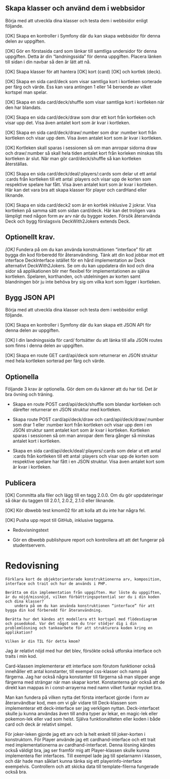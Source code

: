 Skapa klasser och använd dem i webbsidor
----------------------------------------

Börja med att utveckla dina klasser och testa dem i webbsidor enligt följande.

[OK] Skapa en kontroller i Symfony där du kan skapa webbsidor för denna delen av uppgiften.

[OK] Gör en förstasida card som länkar till samtliga undersidor för denna uppgiften. Detta är din “landningssida” för denna uppgiften. Placera länken till sidan i din navbar så den är lätt att nå.

[OK] Skapa klasser för att hantera 
    [OK] kort (card) 
    [OK] och kortlek (deck). 

    
[OK] Skapa en sida card/deck som visar samtliga kort i kortleken sorterade per färg och värde. Ess kan vara antingen 1 eller 14 beroende av vilket kortspel man spelar.

[OK] Skapa en sida card/deck/shuffle som visar samtliga kort i kortleken när den har blandats.

[OK] Skapa en sida card/deck/draw som drar ett kort från kortleken och visar upp det. Visa även antalet kort som är kvar i kortleken.

[OK] Skapa en sida card/deck/draw/:number som drar :number kort från kortleken och visar upp dem. Visa även antalet kort som är kvar i kortleken.

[OK] Kortleken skall sparas i sessionen så om man anropar sidorna draw och draw/:number så skall hela tiden antalet kort från korleken minskas tills kortleken är slut. När man gör card/deck/shuffle så kan kortleken återställas.

[OK] Skapa en sida card/deck/deal/:players/:cards som delar ut ett antal :cards från kortleken till ett antal :players och visar upp de korten som respektive spelare har fått. Visa även antalet kort som är kvar i kortleken. Här kan det vara bra att skapa klasser för player och cardHand eller liknande.


[OK] Skapa en sida card/deck2 som är en kortlek inklusive 2 jokrar. Visa kortleken på samma sätt som sidan card/deck. Här kan det troligen vara lämpligt med någon form av arv när du bygger koden. Försök återanvända Deck och bygg förslagsvis DeckWith2Jokers extends Deck.

Optionellt krav.
----------------------

*[OK]* Fundera på om du kan använda konstruktionen “interface” för att bygga din kod förberedd för återanvändning. Tänk att din kod jobbar mot ett interface DeckInterface istället för en hård implementation av Deck alternativt DeckWith2Jokers. Se om du kan uppdatera din kod och dina sidor så applikationen blir mer flexibel för implementationen av själva kortleken. Spelaren, korthanden, och utdelningen av korten samt blandningen bör ju inte behöva bry sig om vilka kort som ligger i kortleken.

Bygg JSON API
---------------

Börja med att utveckla dina klasser och testa dem i webbsidor enligt följande.

[OK] Skapa en kontroller i Symfony där du kan skapa ett JSON API för denna delen av uppgiften.

[OK] I din landningssida för card/ fortsätter du att länka till alla JSON routes som finns i denna delen av uppgiften.

[OK] Skapa en route GET card/api/deck som returnerar en JSON struktur med hela kortleken sorterad per färg och värde.

Optionella
-------------
Följande 3 krav är optionella. Gör dem om du känner att du har tid. Det är bra övning och träning.

* Skapa en route POST card/api/deck/shuffle som blandar kortleken och därefter returnerar en JSON struktur med kortleken.

* Skapa route POST card/api/deck/draw och card/api/deck/draw/:number som drar 1 eller :number kort från kortleken och visar upp dem i en JSON struktur samt antalet kort som är kvar i kortleken. Kortleken sparas i sessionen så om man anropar dem flera gånger så minskas antalet kort i kortleken.

* Skapa en sida card/api/deck/deal/:players/:cards som delar ut ett antal :cards från kortleken till ett antal :players och visar upp de korten som respektive spelare har fått i en JSON struktur. Visa även antalet kort som är kvar i kortleken.

Publicera
-------------

[OK] Committa alla filer och lägg till en tagg 2.0.0. Om du gör uppdateringar så ökar du taggen till 2.0.1, 2.0.2, 2.1.0 eller liknande.

[OK] Kör dbwebb test kmom02 för att kolla att du inte har några fel.

[OK] Pusha upp repot till GitHub, inklusive taggarna.

* Redovisningstext

* Gör en dbwebb publishpure report och kontrollera att att det fungerar på studentservern.


Redovisning
=============


    Förklara kort de objektorienterade konstruktionerna arv, komposition, interface och trait och hur de används i PHP.

    Berätta om din implementation från uppgiften. Hur löste du uppgiften, är du nöjd/missnöjd, vilken förbättringspotential ser du i din koden och dina klasser?
        undera på om du kan använda konstruktionen “interface” för att bygga din kod förberedd för återanvändning.

    Berätta hur det kändes att modellera ett kortspel med flödesdiagram och psuedokod. Var det något som du tror stödjer dig i din problemlösning och tankearbete för att strukturera koden kring en applikation?

    Vilken är din TIL för detta kmom?


Jag är relativt nöjd med hur det blev, försökte också utforska interface och traits i min kod.

Card-klassen implementerar ett interface som förutom funktioner också innehåller ett antal konstanter, till exempel css-klasser och namn på färgerna. Jag har också några konstanter till färgerna så man slipper ange färgerna med strängar när man skapar kortet. Konstanterna gör också att de direkt kan mappas in i const-arrayerna med namn vilket funkar mycket bra. 

Man kan fundera på vilken nytta det första interfacet gjorde i form av återanvändbar kod, men om vi går vidare till Deck-klassen som implementerar ett deck-interface ser jag verkligen nyttan. Deck-interfacet skulle ju kunna användas även till andra typer av lekar, en magic-lek eller pokemon-lek eller vad som helst. Själva funktionaliteten eller koden i både card och deck är relativt simpel. 

För joker-leken gjorde jag ett arv och la helt enkelt till joker-korten i konstruktorn. För Player använde jag ett cardhand-interface och ett trait med implementationerna av cardhand-interfacet. Denna lösning kändes också väldigt bra, jag ser framför mig att Player-klassen skulle kunna implementera fler interfaces. Till exempel lade jag till spelarnamn i klassen, och där hade man såklart kunna tänka sig ett playerinfo-interface exempelvis. Controllern och att skicka data till template-filerna fungerade också bra.

